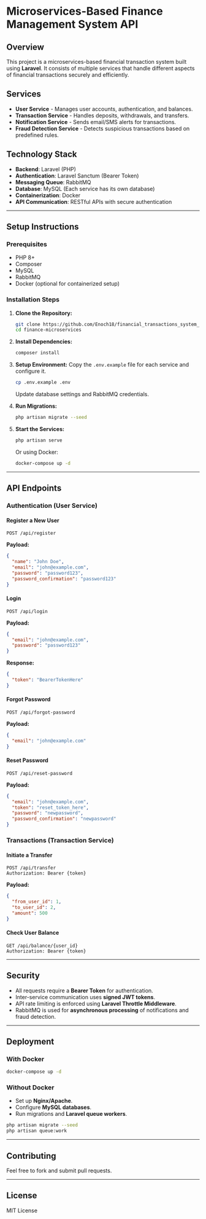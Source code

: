 # Microservices-Based Finance Management System API

## Overview

This project is a microservices-based financial transaction system built using **Laravel**. It consists of multiple services that handle different aspects of financial transactions securely and efficiently.

## Services

- **User Service** - Manages user accounts, authentication, and balances.
- **Transaction Service** - Handles deposits, withdrawals, and transfers.
- **Notification Service** - Sends email/SMS alerts for transactions.
- **Fraud Detection Service** - Detects suspicious transactions based on predefined rules.

## Technology Stack

- **Backend**: Laravel (PHP)
- **Authentication**: Laravel Sanctum (Bearer Token)
- **Messaging Queue**: RabbitMQ
- **Database**: MySQL (Each service has its own database)
- **Containerization**: Docker
- **API Communication**: RESTful APIs with secure authentication

---

## Setup Instructions

### Prerequisites

- PHP 8+
- Composer
- MySQL
- RabbitMQ
- Docker (optional for containerized setup)

### Installation Steps

1. **Clone the Repository:**

   ```sh
   git clone https://github.com/Enoch18/financial_transactions_system_api.git
   cd finance-microservices
   ```

2. **Install Dependencies:**

   ```sh
   composer install
   ```

3. **Setup Environment:** Copy the `.env.example` file for each service and configure it.

   ```sh
   cp .env.example .env
   ```

   Update database settings and RabbitMQ credentials.

4. **Run Migrations:**

   ```sh
   php artisan migrate --seed
   ```

5. **Start the Services:**

   ```sh
   php artisan serve
   ```

   Or using Docker:

   ```sh
   docker-compose up -d
   ```

---

## API Endpoints

### Authentication (User Service)

#### Register a New User

```http
POST /api/register
```

**Payload:**

```json
{
  "name": "John Doe",
  "email": "john@example.com",
  "password": "password123",
  "password_confirmation": "password123"
}
```

#### Login

```http
POST /api/login
```

**Payload:**

```json
{
  "email": "john@example.com",
  "password": "password123"
}
```

**Response:**

```json
{
  "token": "BearerTokenHere"
}
```

#### Forgot Password

```http
POST /api/forgot-password
```

**Payload:**

```json
{
  "email": "john@example.com"
}
```

#### Reset Password

```http
POST /api/reset-password
```

**Payload:**

```json
{
  "email": "john@example.com",
  "token": "reset_token_here",
  "password": "newpassword",
  "password_confirmation": "newpassword"
}
```

### Transactions (Transaction Service)

#### Initiate a Transfer

```http
POST /api/transfer
Authorization: Bearer {token}
```

**Payload:**

```json
{
  "from_user_id": 1,
  "to_user_id": 2,
  "amount": 500
}
```

#### Check User Balance

```http
GET /api/balance/{user_id}
Authorization: Bearer {token}
```

---

## Security

- All requests require a **Bearer Token** for authentication.
- Inter-service communication uses **signed JWT tokens**.
- API rate limiting is enforced using **Laravel Throttle Middleware**.
- RabbitMQ is used for **asynchronous processing** of notifications and fraud detection.

---

## Deployment

### With Docker

```sh
docker-compose up -d
```

### Without Docker

- Set up **Nginx/Apache**.
- Configure **MySQL databases**.
- Run migrations and **Laravel queue workers**.

```sh
php artisan migrate --seed
php artisan queue:work
```

---

## Contributing

Feel free to fork and submit pull requests.

---

## License

MIT License